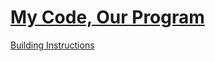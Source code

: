 # [My Code, Our Program](https://education.lego.com/en-us/lessons/spike-competition-ready/my-code-our-program)

[Building Instructions](https://education.lego.com/v3/assets/blt293eea581807678a/blt12341bbb85ea4318/5f8802c42792080f77214054/advanced-driving-base-bi-pdf-book5of5.pdf)
